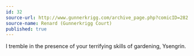 ```yaml
---
id: 32
source-url: http://www.gunnerkrigg.com/archive_page.php?comicID=282
source-name: Renard (Gunnerkrigg Court)
published: true
---
```


<p>I tremble in the presence of your terrifying skills of gardening, Ysengrin.</p>


